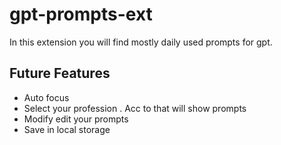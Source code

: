 # gpt-prompts-ext

In this extension you will find mostly daily used prompts for gpt.

## Future Features
- Auto focus
- Select your profession . Acc to that will show prompts
- Modify edit your prompts
- Save in local storage
